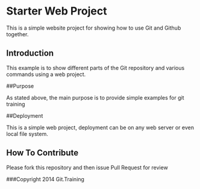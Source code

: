 # Starter Web Project

This is a simple website project for showing 
how to use Git and Github together. 

## Introduction

This example is to show different parts
of the Git repository and various commands using a web project.

##Purpose

As stated above, the main purpose is to provide simple examples for git training

##Deployment

This is a simple web project, deployment can be on any web server or even local file system.

## How To Contribute

Please fork this repository and then issue Pull Request for review

###Copyright
2014 Git.Training